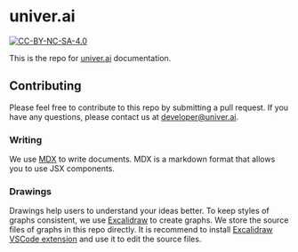 # univer.ai

[![CC-BY-NC-SA-4.0](https://img.shields.io/badge/license-CC--BY--NC--SA--4.0-blue)](https://creativecommons.org/licenses/by-nc-sa/4.0/deed.en)

This is the repo for [univer.ai](https://univer.ai) documentation.

## Contributing

Please feel free to contribute to this repo by submitting a pull request. If you have any questions, please contact us at [developer@univer.ai](mailto:developer@univer.ai).

### Writing

We use [MDX](https://mdxjs.com/) to write documents. MDX is a markdown format that allows you to use JSX components.

### Drawings

Drawings help users to understand your ideas better. To keep styles of graphs consistent, we use [Excalidraw](https://excalidraw.com/) to create graphs. We store the source files of graphs in this repo directly. It is recommend to install [Excalidraw VSCode extension](https://marketplace.visualstudio.com/items?itemName=pomdtr.excalidraw-editor) and use it to edit the source files.
